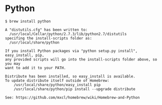 # Python #

	$ brew install python

	A "distutils.cfg" has been written to:
	  /usr/local/Cellar/python/2.7.3/lib/python2.7/distutils
	specifing the install-scripts folder as:
	  /usr/local/share/python

	If you install Python packages via "python setup.py install", easy_install, pip,
	any provided scripts will go into the install-scripts folder above, so you may
	want to add it to your PATH.

	Distribute has been installed, so easy_install is available.
	To update distribute itself outside of Homebrew:
	    /usr/local/share/python/easy_install pip
	    /usr/local/share/python/pip install --upgrade distribute

	See: https://github.com/mxcl/homebrew/wiki/Homebrew-and-Python